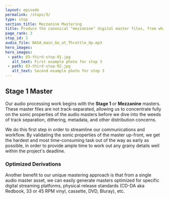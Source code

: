 ```yaml
---
layout: episode
permalink: /stops/3/
type: stop
section_title: Mezzanine Mastering
title: Produce the canonical "mezzanine" digital master files, from which all other masters will descend.
page_rank: 3
stop_id: 3
audio_file: NASA_main_Go_at_Throttle_Up.mp3
hero_images:
hero_images:
 - path: 03-third-stop-01.jpg
   alt_text: First example photo for stop 3
 - path: 03-third-stop-02.jpg
   alt_text: Second example photo for stop 3
---
```


## Stage 1 Master

Our audio processing work begins with the **Stage 1** or **Mezzanine** masters. These master files are not track-separated, allowing us to concentrate fully on the sonic properties of the audio masters before we dive into the weeds of track separation, dithering, metadata, and other distribution concerns.

We do this first step in order to streamline our communications and workflow. By validating the sonic properties of the master up-front, we get the hardest and most time-consuming task out of the way as early as possible, in order to provide ample time to work out any grainy details well within the project's deadline.

### Optimized Derivations

Another benefit to our unique mastering approach is that from a single audio master asset, we can easily generate masters optimized for specific digital streaming platforms, physical release standards (CD-DA aka Redbook, 33 or 45 RPM vinyl, cassette, DVD, Bluray), etc.

